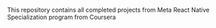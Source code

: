 This repository contains all completed projects from Meta React Native Specialization program from Coursera
